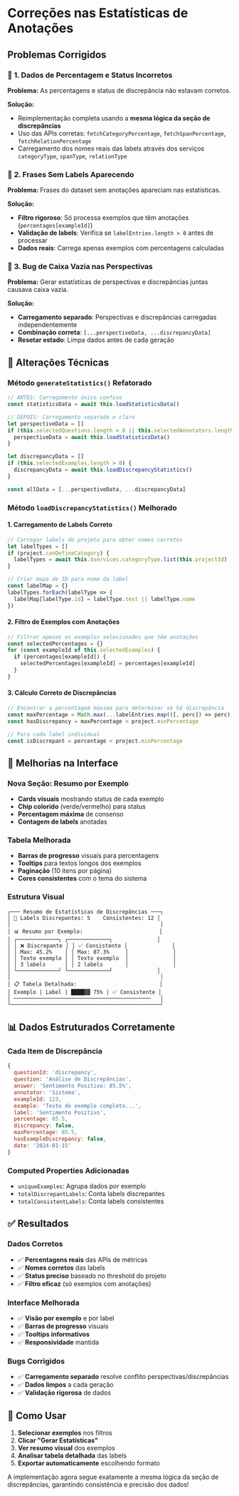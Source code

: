 # Correções nas Estatísticas de Anotações

## Problemas Corrigidos

### 🐛 **1. Dados de Percentagem e Status Incorretos**

**Problema:** As percentagens e status de discrepância não estavam corretos.

**Solução:** 
- Reimplementação completa usando a **mesma lógica da seção de discrepâncias**
- Uso das APIs corretas: `fetchCategoryPercentage`, `fetchSpanPercentage`, `fetchRelationPercentage`
- Carregamento dos nomes reais das labels através dos serviços `categoryType`, `spanType`, `relationType`

### 🐛 **2. Frases Sem Labels Aparecendo**

**Problema:** Frases do dataset sem anotações apareciam nas estatísticas.

**Solução:**
- **Filtro rigoroso**: Só processa exemplos que têm anotações (`percentages[exampleId]`)
- **Validação de labels**: Verifica se `labelEntries.length > 0` antes de processar
- **Dados reais**: Carrega apenas exemplos com percentagens calculadas

### 🐛 **3. Bug de Caixa Vazia nas Perspectivas**

**Problema:** Gerar estatísticas de perspectivas e discrepâncias juntas causava caixa vazia.

**Solução:**
- **Carregamento separado**: Perspectivas e discrepâncias carregadas independentemente
- **Combinação correta**: `[...perspectiveData, ...discrepancyData]`
- **Resetar estado**: Limpa dados antes de cada geração

## 🔧 **Alterações Técnicas**

### **Método `generateStatistics()` Refatorado**

```javascript
// ANTES: Carregamento único confuso
const statisticsData = await this.loadStatisticsData()

// DEPOIS: Carregamento separado e claro
let perspectiveData = []
if (this.selectedQuestions.length > 0 || this.selectedAnnotators.length > 0) {
  perspectiveData = await this.loadStatisticsData()
}

let discrepancyData = []
if (this.selectedExamples.length > 0) {
  discrepancyData = await this.loadDiscrepancyStatistics()
}

const allData = [...perspectiveData, ...discrepancyData]
```

### **Método `loadDiscrepancyStatistics()` Melhorado**

#### **1. Carregamento de Labels Correto**
```javascript
// Carregar labels do projeto para obter nomes corretos
let labelTypes = []
if (project.canDefineCategory) {
  labelTypes = await this.$services.categoryType.list(this.projectId)
}

// Criar mapa de ID para nome da label
const labelMap = {}
labelTypes.forEach(labelType => {
  labelMap[labelType.id] = labelType.text || labelType.name
})
```

#### **2. Filtro de Exemplos com Anotações**
```javascript
// Filtrar apenas os exemplos selecionados que têm anotações
const selectedPercentages = {}
for (const exampleId of this.selectedExamples) {
  if (percentages[exampleId]) {
    selectedPercentages[exampleId] = percentages[exampleId]
  }
}
```

#### **3. Cálculo Correto de Discrepâncias**
```javascript
// Encontrar a percentagem máxima para determinar se há discrepância
const maxPercentage = Math.max(...labelEntries.map(([, perc]) => perc))
const hasDiscrepancy = maxPercentage < project.minPercentage

// Para cada label individual
const isDiscrepant = percentage < project.minPercentage
```

## 🎨 **Melhorias na Interface**

### **Nova Seção: Resumo por Exemplo**
- **Cards visuais** mostrando status de cada exemplo
- **Chip colorido** (verde/vermelho) para status
- **Percentagem máxima** de consenso
- **Contagem de labels** anotadas

### **Tabela Melhorada**
- **Barras de progresso** visuais para percentagens
- **Tooltips** para textos longos dos exemplos
- **Paginação** (10 itens por página)
- **Cores consistentes** com o tema do sistema

### **Estrutura Visual**
```
┌─── Resumo de Estatísticas de Discrepâncias ───┐
│ 🔢 Labels Discrepantes: 5    Consistentes: 12 │
│                                               │
│ 📊 Resumo por Exemplo:                        │
│ ┌─────────────┐ ┌─────────────┐              │
│ │ ❌ Discrepante │ │ ✅ Consistente │              │
│ │ Max: 45.2%    │ │ Max: 87.3%     │              │
│ │ Texto exemplo │ │ Texto exemplo  │              │
│ │ 3 labels      │ │ 2 labels       │              │
│ └─────────────┘ └─────────────┘              │
│                                               │
│ 📋 Tabela Detalhada:                          │
│ Exemplo | Label | ████▓▓ 75% | ✅ Consistente │
│ ───────────────────────────────────────────   │
└───────────────────────────────────────────────┘
```

## 📊 **Dados Estruturados Corretamente**

### **Cada Item de Discrepância**
```javascript
{
  questionId: 'discrepancy',
  question: 'Análise de Discrepâncias',
  answer: 'Sentimento Positivo: 85.5%',
  annotator: 'Sistema',
  exampleId: 123,
  example: 'Texto do exemplo completo...',
  label: 'Sentimento Positivo',
  percentage: 85.5,
  discrepancy: false,
  maxPercentage: 85.5,
  hasExampleDiscrepancy: false,
  date: '2024-01-15'
}
```

### **Computed Properties Adicionadas**
- `uniqueExamples`: Agrupa dados por exemplo
- `totalDiscrepantLabels`: Conta labels discrepantes  
- `totalConsistentLabels`: Conta labels consistentes

## ✅ **Resultados**

### **Dados Corretos**
- ✅ **Percentagens reais** das APIs de métricas
- ✅ **Nomes corretos** das labels
- ✅ **Status preciso** baseado no threshold do projeto
- ✅ **Filtro eficaz** (só exemplos com anotações)

### **Interface Melhorada**  
- ✅ **Visão por exemplo** e por label
- ✅ **Barras de progresso** visuais
- ✅ **Tooltips informativos**
- ✅ **Responsividade** mantida

### **Bugs Corrigidos**
- ✅ **Carregamento separado** resolve conflito perspectivas/discrepâncias
- ✅ **Dados limpos** a cada geração
- ✅ **Validação rigorosa** de dados

## 🚀 **Como Usar**

1. **Selecionar exemplos** nos filtros
2. **Clicar "Gerar Estatísticas"**
3. **Ver resumo visual** dos exemplos
4. **Analisar tabela detalhada** das labels
5. **Exportar automaticamente** escolhendo formato

A implementação agora segue exatamente a mesma lógica da seção de discrepâncias, garantindo consistência e precisão dos dados! 